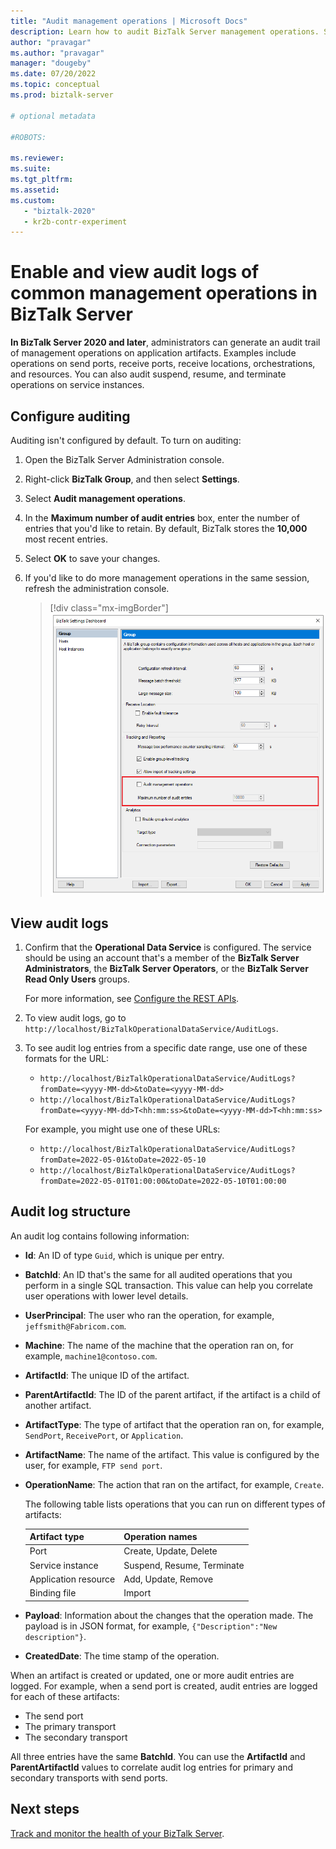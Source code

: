 ```yaml
---
title: "Audit management operations | Microsoft Docs"
description: Learn how to audit BizTalk Server management operations. See how to turn on auditing and review audit logs. Understand audit log structure and information.
author: "pravagar"
ms.author: "pravagar"
manager: "dougeby"
ms.date: 07/20/2022
ms.topic: conceptual
ms.prod: biztalk-server

# optional metadata

#ROBOTS:

ms.reviewer: 
ms.suite:
ms.tgt_pltfrm:
ms.assetid: 
ms.custom:
   - "biztalk-2020"
   - kr2b-contr-experiment
---
```


# Enable and view audit logs of common management operations in BizTalk Server

**In BizTalk Server 2020 and later**, administrators can generate an audit trail of management operations on application artifacts. Examples include operations on send ports, receive ports, receive locations, orchestrations, and resources. You can also audit suspend, resume, and terminate operations on service instances.

## Configure auditing

Auditing isn't configured by default. To turn on auditing:

1. Open the BizTalk Server Administration console.

1. Right-click **BizTalk Group**, and then select **Settings**.

1. Select **Audit management operations**.

1. In the **Maximum number of audit entries** box, enter the number of entries that you'd like to retain. By default, BizTalk stores the **10,000** most recent entries.

1. Select **OK** to save your changes.

1. If you'd like to do more management operations in the same session, refresh the administration console.

   > [!div class="mx-imgBorder"]
   > ![Screenshot of the Group page in the BizTalk Server administration console. Audit management operations and the maximum entries box are called out.](../core/media/configure-audit.png)

## View audit logs

1. Confirm that the **Operational Data Service** is configured. The service should be using an account that's a member of the **BizTalk Server Administrators**, the **BizTalk Server Operators**, or the **BizTalk Server Read Only Users** groups. 

    For more information, see [Configure the REST APIs](../install-and-config-guides/configure-biztalk-server.md#configure-the-rest-apis). 

2. To view audit logs, go to `http://localhost/BizTalkOperationalDataService/AuditLogs`.
3. To see audit log entries from a specific date range, use one of these formats for the URL:

   - `http://localhost/BizTalkOperationalDataService/AuditLogs?fromDate=<yyyy-MM-dd>&toDate=<yyyy-MM-dd>`
   - `http://localhost/BizTalkOperationalDataService/AuditLogs?fromDate=<yyyy-MM-dd>T<hh:mm:ss>&toDate=<yyyy-MM-dd>T<hh:mm:ss>`

   For example, you might use one of these URLs:

   - `http://localhost/BizTalkOperationalDataService/AuditLogs?fromDate=2022-05-01&toDate=2022-05-10`
   - `http://localhost/BizTalkOperationalDataService/AuditLogs?fromDate=2022-05-01T01:00:00&toDate=2022-05-10T01:00:00`

## Audit log structure

An audit log contains following information:

- **Id**: An ID of type `Guid`, which is unique per entry.
- **BatchId**: An ID that's the same for all audited operations that you perform in a single SQL transaction. This value can help you correlate user operations with lower level details.
- **UserPrincipal**: The user who ran the operation, for example, `jeffsmith@Fabricom.com`.
- **Machine**: The name of the machine that the operation ran on, for example, `machine1@contoso.com`.
- **ArtifactId**: The unique ID of the artifact.
- **ParentArtifactId**: The ID of the parent artifact, if the artifact is a child of another artifact.
- **ArtifactType**: The type of artifact that the operation ran on, for example, `SendPort`, `ReceivePort`, or `Application`.
- **ArtifactName**: The name of the artifact. This value is configured by the user, for example, `FTP send port`.
- **OperationName**: The action that ran on the artifact, for example, `Create`.

  The following table lists operations that you can run on different types of artifacts:

  | Artifact type | Operation names|
  | --- | --- |
  | Port | Create, Update, Delete |
  | Service instance | Suspend, Resume, Terminate |
  | Application resource | Add, Update, Remove |
  | Binding file | Import|

- **Payload**: Information about the changes that the operation made. The payload is in JSON format, for example, `{"Description":"New description"}`.
- **CreatedDate**: The time stamp of the operation.

When an artifact is created or updated, one or more audit entries are logged. For example, when a send port is created, audit entries are logged for each of these artifacts:

- The send port
- The primary transport
- The secondary transport

All three entries have the same **BatchId**. You can use the **ArtifactId** and **ParentArtifactId** values to correlate audit log entries for primary and secondary transports with send ports.

## Next steps

[Track and monitor the health of your BizTalk Server](monitoring-biztalk-server.md).
